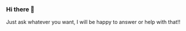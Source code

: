 ### Hi there 👋

<!--
**zambraju/zambraju** is a ✨ _special_ ✨ repository because its `README.md` (this file) appears on your GitHub profile.

Here are some ideas to get you started:

- 🔭 I’m currently working on Mass Timber modular construction, I am exited with the progress that I have done since I started working on it.
- 🌱 I’m currently learning how to be more efficient when coding
- 👯 I’m looking to collaborate on code development so I can learn a bit more from other people
- 🤔 I’m looking for help with a good way to improve my writing skills so I can share what I do
- 💬 Ask me about cars, bikes, or even about my country, I like making new friends
- 📫 How to reach me: just send me an email or a message
- 😄 Pronouns: He/Him
--> Just ask whatever you want, I will be happy to answer or help with that!!

